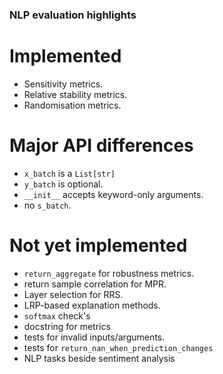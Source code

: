 ### NLP evaluation highlights

# Implemented
- Sensitivity metrics.
- Relative stability metrics.
- Randomisation metrics.

# Major API differences
- `x_batch` is a `List[str]`
- `y_batch` is optional.
- `__init__` accepts keyword-only arguments.
- no `s_batch`.


# Not yet implemented
- `return_aggregate` for robustness metrics.
- return sample correlation for MPR.
- Layer selection for RRS.
- LRP-based explanation methods.
- `softmax` check's
- docstring for metrics
- tests for invalid inputs/arguments.
- tests for `return_nan_when_prediction_changes`
- NLP tasks beside sentiment analysis